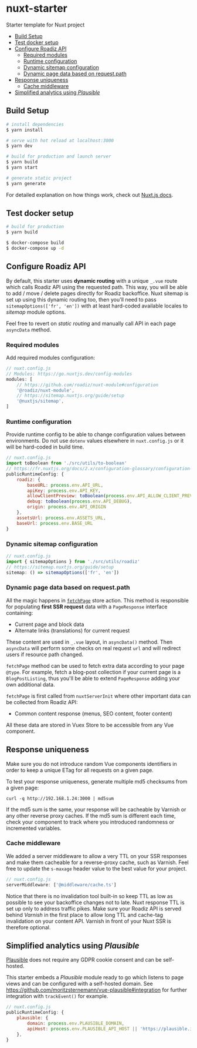# nuxt-starter
Starter template for Nuxt project

* [Build Setup](#build-setup)
* [Test docker setup](#test-docker-setup)
* [Configure Roadiz API](#configure-roadiz-api)
    + [Required modules](#required-modules)
    + [Runtime configuration](#runtime-configuration)
    + [Dynamic sitemap configuration](#dynamic-sitemap-configuration)
    + [Dynamic page data based on request.path](#dynamic-page-data-based-on-requestpath)
* [Response uniqueness](#response-uniqueness)
    + [Cache middleware](#cache-middleware)
* [Simplified analytics using *Plausible*](#simplified-analytics-using-plausible)


## Build Setup

```bash
# install dependencies
$ yarn install

# serve with hot reload at localhost:3000
$ yarn dev

# build for production and launch server
$ yarn build
$ yarn start

# generate static project
$ yarn generate
```

For detailed explanation on how things work, check out [Nuxt.js docs](https://nuxtjs.org).

## Test docker setup

```bash
# build for production
$ yarn build

$ docker-compose build
$ docker-compose up -d
```

## Configure Roadiz API

By default, this starter uses **dynamic routing** with a unique `_.vue` route which calls Roadiz API
using the requested path. This way, you will be able to add / move / delete pages directly for Roadiz backoffice.
Nuxt sitemap is set up using this dynamic routing too, then you'll need to pass `sitemapOptions(['fr', 'en'])` with
at least hard-coded available locales to *sitemap* module options.

Feel free to revert on *static routing* and manually call API in each page `asyncData` method.

### Required modules

Add required modules configuration:

```js
// nuxt.config.js
// Modules: https://go.nuxtjs.dev/config-modules
modules: [
    // https://github.com/roadiz/nuxt-module#configuration
    '@roadiz/nuxt-module',
    // https://sitemap.nuxtjs.org/guide/setup
    '@nuxtjs/sitemap',
]
```

### Runtime configuration

Provide runtime config to be able to change configuration values between
environments. Do not use `dotenv` values elsewhere in `nuxt.config.js` or it will be
hard-coded in build time.

```js
// nuxt.config.js
import toBoolean from './src/utils/to-boolean'
// https://fr.nuxtjs.org/docs/2.x/configuration-glossary/configuration-runtime-config/
publicRuntimeConfig: {
    roadiz: {
        baseURL: process.env.API_URL,
        apiKey: process.env.API_KEY,
        allowClientPreview: toBoolean(process.env.API_ALLOW_CLIENT_PREVIEW),
        debug: toBoolean(process.env.API_DEBUG),
        origin: process.env.API_ORIGIN
    },
    assetsUrl: process.env.ASSETS_URL,
    baseUrl: process.env.BASE_URL
}
```

### Dynamic sitemap configuration

```js
// nuxt.config.js
import { sitemapOptions } from './src/utils/roadiz'
// https://sitemap.nuxtjs.org/guide/setup
sitemap: () => sitemapOptions(['fr', 'en'])
```

### Dynamic page data based on request.path

All the magic happens in [`fetchPage`](https://github.com/rezozero/nuxt-starter/blob/main/src/store/actions.ts#L42) store action. 
This method is responsible for populating **first SSR request** data with a `PageResponse` interface containing:

- Current page and block data
- Alternate links (translations) for current request

These content are used in `_.vue` layout, in `asyncData()` method. Then `asyncData` will perform some checks on 
real request `url` and will redirect users if resource path changed.

`fetchPage` method can be used to fetch extra data according to your page `@type`. For example, fetch a blog-post collection
if your current page is a `BlogPostListing`, thus you'll be able to extend `PageResponse` adding your own additional data.

`fetchPage` is first called from `nuxtServerInit` where other important data can be collected from Roadiz API:

- Common content response (menus, SEO content, footer content)

All these data are stored in Vuex Store to be accessible from any Vue component.

## Response uniqueness

Make sure you do not introduce random Vue components identifiers in order to keep a unique ETag for all requests
on a given page.

To test your response uniqueness, generate multiple md5 checksums from a given page:
```shell
curl -q http://192.168.1.24:3000 | md5sum
```

If the md5 sum is the same, your response will be cacheable by Varnish or any other reverse proxy caches. If the md5 sum 
is different each time, check your component to track where you introduced randomness or incremented variables.

### Cache middleware

We added a server middleware to allow a very TTL on your SSR responses and make them cacheable for a reverse-proxy
cache, such as Varnish. Feel free to update the `s-maxage` header value to the best value for your project.

```js
// nuxt.config.js
serverMiddleware: ['@middleware/cache.ts']
```

Notice that there is no invalidation tool built-in so keep TTL as low as possible to see your backoffice changes not to
late. Nuxt response TTL is set up only to address traffic pikes. Make sure your Roadiz API is served behind *Varnish* in the
first place to allow long TTL and cache-tag invalidation on your content API. Varnish in front of your Nuxt SSR is therefore
optional.

## Simplified analytics using *Plausible*

[Plausible](https://plausible.io/) does not require any GDPR cookie consent and can be self-hosted.

This starter embeds a *Plausible* module ready to go which listens to page views and can be configured with a self-hosted
domain. See https://github.com/moritzsternemann/vue-plausible#integration for further integration with `trackEvent()` for
example.

```js
// nuxt.config.js
publicRuntimeConfig: {
    plausible: {
        domain: process.env.PLAUSIBLE_DOMAIN,
        apiHost: process.env.PLAUSIBLE_API_HOST || 'https://plausible.io',
    },
}
```
